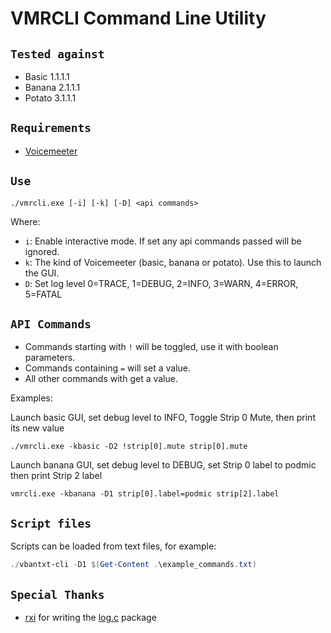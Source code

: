 # VMRCLI Command Line Utility

## `Tested against`

- Basic 1.1.1.1
- Banana 2.1.1.1
- Potato 3.1.1.1

## `Requirements`

- [Voicemeeter](https://voicemeeter.com/)

## `Use`

`./vmrcli.exe [-i] [-k] [-D] <api commands>`

Where:

- `i`: Enable interactive mode. If set any api commands passed will be ignored.
- `k`: The kind of Voicemeeter (basic, banana or potato). Use this to launch the GUI.
- `D`: Set log level 0=TRACE, 1=DEBUG, 2=INFO, 3=WARN, 4=ERROR, 5=FATAL

## `API Commands`

- Commands starting with `!` will be toggled, use it with boolean parameters.
- Commands containing `=` will set a value.
- All other commands with get a value.

Examples:

Launch basic GUI, set debug level to INFO, Toggle Strip 0 Mute, then print its new value

`./vmrcli.exe -kbasic -D2 !strip[0].mute strip[0].mute`

Launch banana GUI, set debug level to DEBUG, set Strip 0 label to podmic then print Strip 2 label

`vmrcli.exe -kbanana -D1 strip[0].label=podmic strip[2].label`

## `Script files`

Scripts can be loaded from text files, for example:

```powershell
./vbantxt-cli -D1 $(Get-Content .\example_commands.txt)
```

## `Special Thanks`

- [rxi](https://github.com/rxi) for writing the [log.c](https://github.com/rxi/log.c) package
